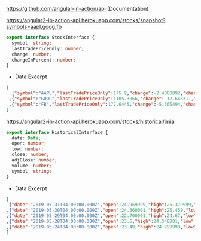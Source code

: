 
https://github.com/angular-in-action/api (Documentation)

https://angular2-in-action-api.herokuapp.com/stocks/snapshot?symbols=aapl,goog,fb

```typescript
export interface StockInterface {
  symbol: string;
  lastTradePriceOnly: number;
  change: number;
  changeInPercent: number;
}
```

* Data Excerpt

```json
[
  {"symbol":"AAPL","lastTradePriceOnly":175.9,"change":-2.4000092,"changeInPercent":-0.013460511}
 ,{"symbol":"GOOG","lastTradePriceOnly":1105.3066,"change":-12.643311,"changeInPercent":-0.011309371}
 ,{"symbol":"FB","lastTradePriceOnly":177.6445,"change":-5.365494,"changeInPercent":-0.029318037}
]
```


https://angular2-in-action-api.herokuapp.com/stocks/historical/jmia

```typescript
export interface HistoricalInterface {
  date: Date;
  open: number;
  low: number;
  close: number;
  adjClose: number;
  volume: number;
  symbol: string;
}
```

* Data Excerpt


```json
[
 {"date":"2019-05-31T04:00:00.000Z","open":24.969999,"high":26.379999,"low":24.77,"close":26.280001,"adjClose":26.280001,"volume":792059,"symbol":"jmia"}
,{"date":"2019-05-30T04:00:00.000Z","open":24.360001,"high":26.459,"low":24.360001,"close":25.33,"adjClose":25.33,"volume":1477100,"symbol":"jmia"}
,{"date":"2019-05-29T04:00:00.000Z","open":22.700001,"high":24.67,"low":22.33,"close":24.389999,"adjClose":24.389999,"volume":1419300,"symbol":"jmia"}
,{"date":"2019-05-28T04:00:00.000Z","open":23.5,"high":24.540001,"low":21,"close":23.059999,"adjClose":23.059999,"volume":2557600,"symbol":"jmia"}
,{"date":"2019-05-24T04:00:00.000Z","open":23.49,"high":24.299999,"low":23.1,"close":23.4,"adjClose":23.4,"volume":1452600,"symbol":"jmia"}
]
```
